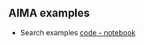## AIMA examples
* Search examples [code - notebook](https://github.com/aimacode/aima-python/blob/master/search.ipynb)


